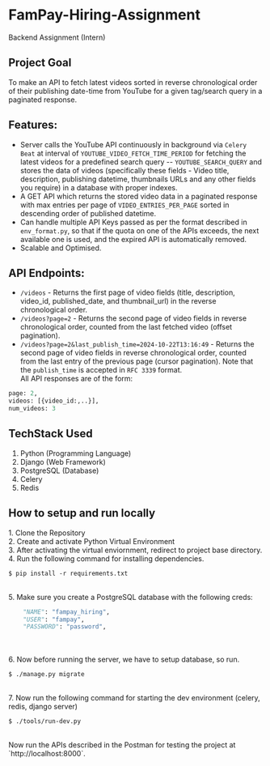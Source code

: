# FamPay-Hiring-Assignment

Backend Assignment (Intern)

## Project Goal

To make an API to fetch latest videos sorted in reverse chronological order of their publishing date-time from YouTube for a given tag/search query in a paginated response.

## Features:

- Server calls the YouTube API continuously in background via `Celery Beat` at interval of `YOUTUBE_VIDEO_FETCH_TIME_PERIOD` for fetching the latest videos for a predefined search query -- `YOUTUBE_SEARCH_QUERY` and stores the data of videos (specifically these fields - Video title, description, publishing datetime, thumbnails URLs and any other fields you require) in a database with proper indexes.
- A GET API which returns the stored video data in a paginated response with max entries per page of `VIDEO_ENTRIES_PER_PAGE` sorted in descending order of published datetime.
- Can handle multiple API Keys passed as per the format described in `env_format.py`, so that if the quota on one of the APIs exceeds, the next available one is used, and the expired API is automatically removed.
- Scalable and Optimised.

## API Endpoints:

- `/videos` - Returns the first page of video fields (title, description, video_id, published_date, and thumbnail_url) in the reverse chronological order.
- `/videos?page=2` - Returns the second page of video fields in reverse chronological order, counted from the last fetched video (offset pagination).
- `/videos?page=2&last_publish_time=2024-10-22T13:16:49` - Returns the second page of video fields in reverse chronological order, counted from the last entry of the previous page (cursor pagination). Note that the `publish_time` is accepted in `RFC 3339` format.
  <br>
  All API responses are of the form:

```py
page: 2,
videos: [{video_id:,..}],
num_videos: 3
```

## TechStack Used

1. Python (Programming Language)<br>
2. Django (Web Framework)<br>
3. PostgreSQL (Database)<br>
4. Celery<br>
5. Redis<br>

## How to setup and run locally

<p>
  1. Clone the Repository <br>
  2. Create and  activate Python Virtual Environment </a></h5><br>
  3. After activating the virtual enviornment, redirect to project base directory. <br>
  4. Run the following command for installing dependencies.
</p>

    $ pip install -r requirements.txt

<br>
  5. Make sure you create a PostgreSQL database with the following creds:
 
```py
    "NAME": "fampay_hiring",
    "USER": "fampay",
    "PASSWORD": "password",
```

<br>

<br>
  6. Now before running the server, we have to setup database, so run.
 
    $ ./manage.py migrate

<br>
  7. Now run the following command for starting the dev environment (celery, redis, django server)

    $ ./tools/run-dev.py

<br>
Now run the APIs described in the Postman for testing the project at `http://localhost:8000`.

<br>
